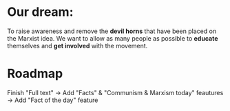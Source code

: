 # Our dream: 
To raise awareness and remove the **devil horns** that have been placed on the Marxist idea. We want to allow as many people as possible to **educate** themselves and **get involved** with the movement.

# Roadmap

Finish "Full text" -> Add "Facts" & "Communism & Marxism today" feautures -> Add "Fact of the day" feature
